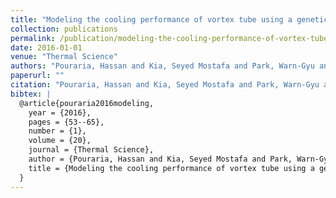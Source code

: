 ```yaml
---
title: "Modeling the cooling performance of vortex tube using a genetic algorithm-based artificial neural network"
collection: publications
permalink: /publication/modeling-the-cooling-performance-of-vortex-tube-using-a-genetic-algorithm-based-
date: 2016-01-01
venue: "Thermal Science"
authors: "Pouraria, Hassan and Kia, Seyed Mostafa and Park, Warn-Gyu and Mehdizadeh, Bahman"
paperurl: ""
citation: "Pouraria, Hassan and Kia, Seyed Mostafa and Park, Warn-Gyu and Mehdizadeh, Bahman (2016). Modeling the cooling performance of vortex tube using a genetic algorithm-based artificial neural network. Thermal Science."
bibtex: |
  @article{pouraria2016modeling,
    year = {2016},
    pages = {53--65},
    number = {1},
    volume = {20},
    journal = {Thermal Science},
    author = {Pouraria, Hassan and Kia, Seyed Mostafa and Park, Warn-Gyu and Mehdizadeh, Bahman},
    title = {Modeling the cooling performance of vortex tube using a genetic algorithm-based artificial neural network},
  }
---
```

